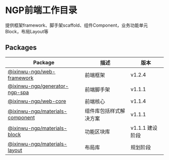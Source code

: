 # NGP前端工作目录

提供框架framework、脚手架scaffold、组件Component，业务功能单元Block，布局Layout等

## Packages

| Package | 描述 | 版本 |
| ------ | ------ | ------ |
| [@ixinwu-ngp/web-framework](./packages/web-framework/README.md) | 前端框架 | v1.2.4
| [@ixinwu-ngp/generator-ngp-spa](./packages/generator-ngp-spa/README.md) | 前端脚手架 | v1.1.1
| [@ixinwu-ngp/web-core](./packages/web-core/README.md) | 前端核心 | v1.1.4
| [@ixinwu-ngp/materials-component](./packages/materials-component/README.md) | 组件库包括样式解决方案 | v1.1.1
| [@ixinwu-ngp/materials-block](./packages/materials-block/README.md) | 功能区块库 | v1.1.1 建设阶段
| [@ixinwu-ngp/materials-layout](./packages/materials-layout/README.md) | 布局库 | 规划阶段
